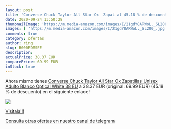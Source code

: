 ```yaml
---
layout: post
title: 'Converse Chuck Taylor All Star Ox  Zapat al 45.18 % de descuento'
date: 2020-09-24 13:50:28
thumbnailImage: 'https://m.media-amazon.com/images/I/21gdY8ARWoL._SL200_.jpg'
images: [ 'https://m.media-amazon.com/images/I/21gdY8ARWoL._SL200_.jpg' ]
comments: true
category: ofertas
author: ring
slug: B000EDMSEE
description:
actualPrice: 38.37 EUR
comparePrice: 69.99 EUR
inStock: true
---
```


Ahora mismo tienes [Converse Chuck Taylor All Star Ox  Zapatillas Unisex Adulto  Blanco  Optical White   38 EU](https://www.amazon.com/dp/B000EDMSEE/?tag=redken08-20) a 38.37 EUR (original: 69.99 EUR) (45.18 %  de descuento) en el siguiente enlace!

[![](https://m.media-amazon.com/images/I/21gdY8ARWoL._SL200_.jpg)](https://www.amazon.com/dp/B000EDMSEE/?tag=redken08-20)

[Visítala!!!](https://www.amazon.com/dp/B000EDMSEE/?tag=redken08-20)

[Consulta otras ofertas en nuestro canal de telegram](https://t.me/s/ofertas25)
